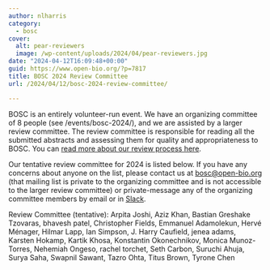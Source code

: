 ```yaml
---
author: nlharris
category:
  - bosc
cover:
  alt: pear-reviewers
  image: /wp-content/uploads/2024/04/pear-reviewers.jpg
date: "2024-04-12T16:09:48+00:00"
guid: https://www.open-bio.org/?p=7817
title: BOSC 2024 Review Committee
url: /2024/04/12/bosc-2024-review-committee/

---
```

BOSC is an entirely volunteer-run event. We have an organizing committee of 8 people (see /events/bosc-2024/), and we are assisted by a larger review committee. The review committee is responsible for reading all the submitted abstracts and assessing them for quality and appropriateness to BOSC. You can [read more about our review process here](https://github.com/OBF/bosc_materials/blob/master/BOSC_review_process.md).

Our tentative review committee for 2024 is listed below. If you have any concerns about anyone on the list, please contact us at bosc@open-bio.org (that mailing list is private to the organizing committee and is not accessible to the larger review committee) or private-message any of the organizing committee members by email or in [Slack](https://join.slack.com/t/obf-bosc/shared_invite/zt-n5ur1gsj-z2C~69_4lYTFPg5tbWA8Ew).

Review Committee (tentative): Arpita Joshi, Aziz Khan, Bastian Greshake Tzovaras, bhavesh patel, Christopher Fields, Emmanuel Adamolekun, Hervé Ménager, Hilmar Lapp, Ian Simpson, J. Harry Caufield, jenea adams, Karsten Hokamp, Kartik Khosa, Konstantin Okonechnikov, Monica Munoz-Torres, Nehemiah Ongeso, rachel torchet, Seth Carbon, Suruchi Ahuja, Surya Saha, Swapnil Sawant, Tazro Ohta, Titus Brown, Tyrone Chen
